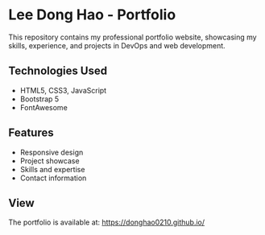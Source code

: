 # Lee Dong Hao - Portfolio

This repository contains my professional portfolio website, showcasing my skills, experience, and projects in DevOps and web development.

## Technologies Used
- HTML5, CSS3, JavaScript
- Bootstrap 5
- FontAwesome

## Features
- Responsive design
- Project showcase
- Skills and expertise
- Contact information

## View
The portfolio is available at: https://donghao0210.github.io/
